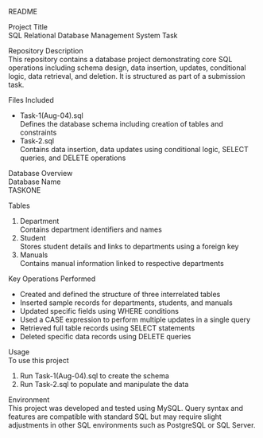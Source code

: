 README

Project Title  
SQL Relational Database Management System Task

Repository Description  
This repository contains a database project demonstrating core SQL operations including schema design, data insertion, updates, conditional logic, data retrieval, and deletion. It is structured as part of a submission task.

Files Included  
- Task-1(Aug-04).sql  
  Defines the database schema including creation of tables and constraints  
- Task-2.sql  
  Contains data insertion, data updates using conditional logic, SELECT queries, and DELETE operations

Database Overview  
Database Name  
TASKONE

Tables  
1. Department  
   Contains department identifiers and names  
2. Student  
   Stores student details and links to departments using a foreign key  
3. Manuals  
   Contains manual information linked to respective departments

Key Operations Performed  
- Created and defined the structure of three interrelated tables  
- Inserted sample records for departments, students, and manuals  
- Updated specific fields using WHERE conditions  
- Used a CASE expression to perform multiple updates in a single query  
- Retrieved full table records using SELECT statements  
- Deleted specific data records using DELETE queries

Usage  
To use this project  
1. Run Task-1(Aug-04).sql to create the schema  
2. Run Task-2.sql to populate and manipulate the data  

Environment  
This project was developed and tested using MySQL. Query syntax and features are compatible with standard SQL but may require slight adjustments in other SQL environments such as PostgreSQL or SQL Server.


